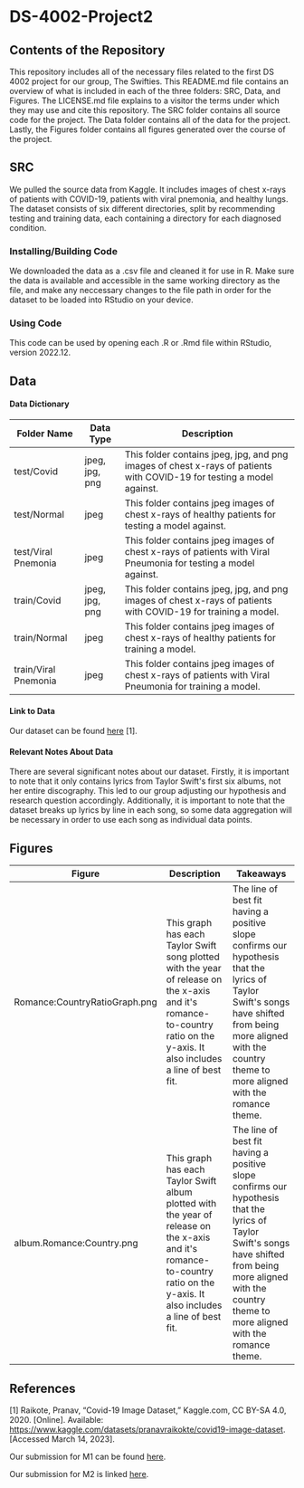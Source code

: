 # DS-4002-Project2

## Contents of the Repository

This repository includes all of the necessary files related to the first DS 4002 project for our group, The Swifties. This README.md file contains an overview of what is included in each of the three folders: SRC, Data, and Figures. The LICENSE.md file explains to a visitor the terms under which they may use and cite this repository. The SRC folder contains all source code for the project. The Data folder contains all of the data for the project. Lastly, the Figures folder contains all figures generated over the course of the project.

## SRC

We pulled the source data from Kaggle. It includes images of chest x-rays of patients with COVID-19, patients with viral pnemonia, and healthy lungs. The dataset consists of six different directories, split by recommending testing and training data, each containing a directory for each diagnosed condition.

### Installing/Building Code

We downloaded the data as a .csv file and cleaned it for use in R. Make sure the data is available and accessible in the same working directory as the file, and make any neccessary changes to the file path in order for the dataset to be loaded into RStudio on your device.

### Using Code

This code can be used by opening each .R or .Rmd file within RStudio, version 2022.12.

## Data

#### Data Dictionary

| Folder Name         | Data Type     | Description |
| ------------------- | ------------- | ----------- |
| test/Covid          | jpeg, jpg, png| This folder contains jpeg, jpg, and png images of chest x-rays of patients with COVID-19 for testing a model against. |
| test/Normal         | jpeg          | This folder contains jpeg images of chest x-rays of healthy patients for testing a model against.|
| test/Viral Pnemonia | jpeg          | This folder contains jpeg images of chest x-rays of patients with Viral Pneumonia for testing a model against.|
| train/Covid         | jpeg, jpg, png| This folder contains jpeg, jpg, and png images of chest x-rays of patients with COVID-19 for training a model. |
| train/Normal        | jpeg          | This folder contains jpeg images of chest x-rays of healthy patients for training a model.|
| train/Viral Pnemonia| jpeg          | This folder contains jpeg images of chest x-rays of patients with Viral Pneumonia for training a model. |

#### Link to Data

Our dataset can be found [here](https://www.kaggle.com/datasets/pranavraikokte/covid19-image-dataset) [1].

#### Relevant Notes About Data

There are several significant notes about our dataset. Firstly, it is important to note that it only contains lyrics from Taylor Swift's first six albums, not her entire discography. This led to our group adjusting our hypothesis and research question accordingly. Additionally, it is important to note that the dataset breaks up lyrics by line in each song, so some data aggregation will be necessary in order to use each song as individual data points.

## Figures 

| Figure      | Description | Takeaways   |
| ----------- | ----------- | ----------- |
| Romance:CountryRatioGraph.png| This graph has each Taylor Swift song plotted with the year of release on the x-axis and it's romance-to-country ratio on the y-axis. It also includes a line of best fit.| The line of best fit having a positive slope confirms our hypothesis that the lyrics of Taylor Swift's songs have shifted from being more aligned with the country theme to more aligned with the romance theme. |
| album.Romance:Country.png |  This graph has each Taylor Swift album plotted with the year of release on the x-axis and it's romance-to-country ratio on the y-axis. It also includes a line of best fit. | The line of best fit having a positive slope confirms our hypothesis that the lyrics of Taylor Swift's songs have shifted from being more aligned with the country theme to more aligned with the romance theme. |

## References

[1] Raikote, Pranav, “Covid-19 Image Dataset,” Kaggle.com, CC BY-SA 4.0, 2020. [Online]. Available: https://www.kaggle.com/datasets/pranavraikokte/covid19-image-dataset. [Accessed March 14, 2023].

Our submission for M1 can be found [here](https://docs.google.com/document/d/15BI0JMWRXRKFiejG8Nu_kt_VcEqPVRjsSN_60aouXlg/edit?usp=sharing).

Our submission for M2 is linked [here](https://docs.google.com/document/d/1CNDYayc-ehutT4BBa86Op7M2H-f36dQVTdlzm7_qeuM/edit?usp=sharing).
